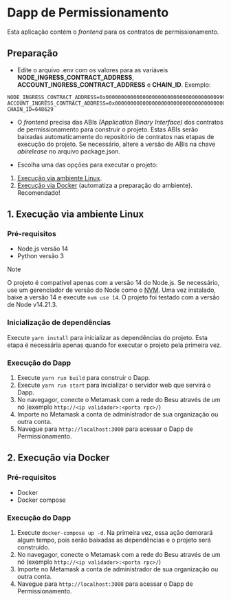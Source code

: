# Dapp de Permissionamento

Esta aplicação contém o *frontend* para os contratos de permissionamento.

## Preparação

- Edite o arquivo .env com os valores para as variáveis **NODE_INGRESS_CONTRACT_ADDRESS**, **ACCOUNT_INGRESS_CONTRACT_ADDRESS** e **CHAIN_ID**. 
Exemplo:
```
NODE_INGRESS_CONTRACT_ADDRESS=0x0000000000000000000000000000000000009999
ACCOUNT_INGRESS_CONTRACT_ADDRESS=0x0000000000000000000000000000000000008888
CHAIN_ID=648629
```

- O *frontend* precisa das ABIs _(Application Binary Interface)_ dos contratos de permissionamento para construir o projeto. Estas ABIs serão baixadas automaticamente do repositório de contratos nas etapas de execução do projeto. Se necessário, altere a versão de ABIs na chave *abirelease* no arquivo package.json.

- Escolha uma das opções para executar o projeto:
1. [Execução via ambiente Linux]().
2. [Execução via Docker]() (automatiza a preparação do ambiente). Recomendado!

## 1. Execução via ambiente Linux

### Pré-requisitos

- Node.js versão 14
- Python versão 3

> [!NOTE]
> O projeto é compatível apenas com a versão 14 do Node.js. Se necessário, use um gerenciador de versão do Node como o [NVM](https://github.com/nvm-sh/nvm). Uma vez instalado, baixe a versão 14 e execute `nvm use 14`. O projeto foi testado com a versão de Node v14.21.3.

### Inicialização de dependências ###
Execute `yarn install` para inicializar as dependências do projeto. Esta etapa é necessária apenas quando for executar o projeto pela primeira vez.

### Execução do Dapp ####
1. Execute `yarn run build` para construir o Dapp.
2. Execute `yarn run start` para inicializar o servidor web que servirá o Dapp.
3. No navegagor, conecte o Metamask com a rede do Besu através de um nó (exemplo `http://<ip validador>:<porta rpc>/`)
4. Importe no Metamask a conta de administrador de sua organização ou outra conta.
5. Navegue para `http://localhost:3000` para acessar o Dapp de Permissionamento.


## 2. Execução via Docker

### Pré-requisitos

- Docker
- Docker compose

### Execução do Dapp ####
1. Execute `docker-compose up -d`. Na primeira vez, essa ação demorará algum tempo, pois serão baixadas as dependências e o projeto será construído.
2. No navegagor, conecte o Metamask com a rede do Besu através de um nó (exemplo `http://<ip validador>:<porta rpc>/`)
3. Importe no Metamask a conta de administrador de sua organização ou outra conta.
4. Navegue para `http://localhost:3000` para acessar o Dapp de Permissionamento.

